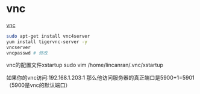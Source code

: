 # vnc



[vnc](https://www.realvnc.com/en/connect/download/viewer/)

``` bash
sudo apt-get install vnc4server
yum install tigervnc-server -y
vncserver
vncpasswd # 修改
```


vnc的配置文件xstartup
sudo vim /home/lincanran/.vnc/xstartup

如果你的vnc访问:192.168.1.203:1 那么他访问服务器的真正端口是5900+1=5901 （5900是vnc的默认端口）